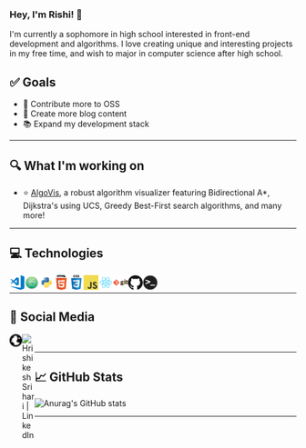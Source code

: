 ### Hey, I'm Rishi! 👋

I'm currently a sophomore in high school interested in front-end development and algorithms. I love creating unique and interesting projects in my free time, and wish to major in computer science after high school. 

## ✅  Goals

* 🤝    Contribute more to OSS
* 📙    Create more blog content
* 📚    Expand my development stack

---

## 🔍  What I'm working on
* ⭐️    [AlgoVis](https://hrishikesh-srihari.github.io/AlgoVis/), a robust algorithm visualizer featuring Bidirectional A*, Dijkstra's using UCS, Greedy Best-First search algorithms, and many more! 

---

## 💻  Technologies

<img align="left" alt="Visual Studio Code" width="26px" src="https://raw.githubusercontent.com/github/explore/80688e429a7d4ef2fca1e82350fe8e3517d3494d/topics/visual-studio-code/visual-studio-code.png" />
<img align="left" alt="Atom" width="26px" src="https://raw.githubusercontent.com/github/explore/80688e429a7d4ef2fca1e82350fe8e3517d3494d/topics/atom/atom.png" />
<img align="left" alt="Python" width="26px" src="https://raw.githubusercontent.com/github/explore/80688e429a7d4ef2fca1e82350fe8e3517d3494d/topics/python/python.png" />
<img align="left" alt="HTML5" width="26px" src="https://raw.githubusercontent.com/github/explore/80688e429a7d4ef2fca1e82350fe8e3517d3494d/topics/html/html.png" />
<img align="left" alt="CSS3" width="26px" src="https://raw.githubusercontent.com/github/explore/80688e429a7d4ef2fca1e82350fe8e3517d3494d/topics/css/css.png" />
<img align="left" alt="JavaScript" width="26px" src="https://raw.githubusercontent.com/github/explore/80688e429a7d4ef2fca1e82350fe8e3517d3494d/topics/javascript/javascript.png" />
<img align="left" alt="React" width="26px" src="https://raw.githubusercontent.com/github/explore/80688e429a7d4ef2fca1e82350fe8e3517d3494d/topics/react/react.png" />
<img align="left" alt="Git" width="26px" src="https://raw.githubusercontent.com/github/explore/80688e429a7d4ef2fca1e82350fe8e3517d3494d/topics/git/git.png" />
<img align="left" alt="GitHub" width="26px" src="https://raw.githubusercontent.com/github/explore/78df643247d429f6cc873026c0622819ad797942/topics/github/github.png" />
<img align="left" alt="Terminal" width="26px" src="https://raw.githubusercontent.com/github/explore/80688e429a7d4ef2fca1e82350fe8e3517d3494d/topics/terminal/terminal.png" />

<br/>

---

## 📱  Social Media

[<img align="left" alt="https://rishi-srihari.vercel.app/" width="22px" src="https://raw.githubusercontent.com/iconic/open-iconic/master/svg/globe.svg" />][portfolio]
[<img align="left" alt="Hrishikesh Srihari | LinkedIn" width="22px" src="https://cdn.jsdelivr.net/npm/simple-icons@v3/icons/linkedin.svg" />][linkedin]

<br/>

---

## 📈  GitHub Stats
![Anurag's GitHub stats](https://github-readme-stats.vercel.app/api?username=hrishikesh-srihari&show_icons=true&hide=prs,issues&theme=tokyonight&border_radius=10px)

---

<!--START_SECTION:activity-->

<!--END_SECTION:activity-->


[portfolio]: https://rishi-srihari.vercel.app/
[blog]: https://the-debug.netlify.app/
[linkedin]: https://www.linkedin.com/in/hrishikesh-srihari-3525061a1/
